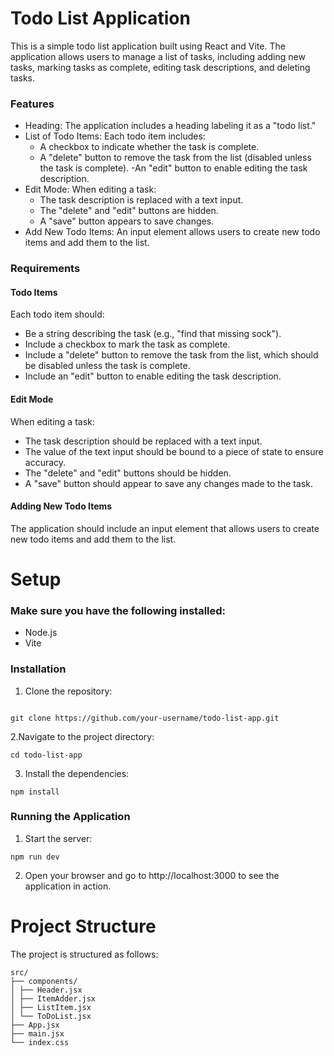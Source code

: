 # Todo List Application

This is a simple todo list application built using React and Vite. The application allows users to manage a list of tasks, including adding new tasks, marking tasks as complete, editing task descriptions, and deleting tasks.

### Features

- Heading: The application includes a heading labeling it as a "todo list."
- List of Todo Items: Each todo item includes:
  - A checkbox to indicate whether the task is complete.
  - A "delete" button to remove the task from the list (disabled unless the task is complete).
    -An "edit" button to enable editing the task description.
- Edit Mode: When editing a task:
  - The task description is replaced with a text input.
  - The "delete" and "edit" buttons are hidden.
  - A "save" button appears to save changes.
- Add New Todo Items: An input element allows users to create new todo items and add them to the list.

### Requirements

#### Todo Items

Each todo item should:

- Be a string describing the task (e.g., "find that missing sock").
- Include a checkbox to mark the task as complete.
- Include a "delete" button to remove the task from the list, which should be disabled unless the task is complete.
- Include an "edit" button to enable editing the task description.

#### Edit Mode

When editing a task:

- The task description should be replaced with a text input.
- The value of the text input should be bound to a piece of state to ensure accuracy.
- The "delete" and "edit" buttons should be hidden.
- A "save" button should appear to save any changes made to the task.

#### Adding New Todo Items

The application should include an input element that allows users to create new todo items and add them to the list.

# Setup

### Make sure you have the following installed:

- Node.js
- Vite

### Installation

1. Clone the repository:

```shell

git clone https://github.com/your-username/todo-list-app.git
```

2.Navigate to the project directory:

```shell
cd todo-list-app
```

3. Install the dependencies:

```shell
npm install
```

### Running the Application

1. Start the server:

```shell
npm run dev
```

2. Open your browser and go to http://localhost:3000 to see the application in action.

# Project Structure

The project is structured as follows:

```
src/
├── components/
│ ├── Header.jsx
│ ├── ItemAdder.jsx
│ ├── ListItem.jsx
│ └── ToDoList.jsx
├── App.jsx
├── main.jsx
└── index.css
```
